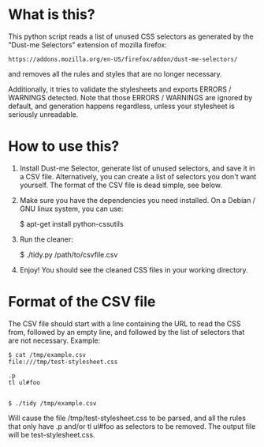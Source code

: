 What is this?
=============

This python script reads a list of unused CSS selectors as generated by the
"Dust-me Selectors" extension of mozilla firefox:

    https://addons.mozilla.org/en-US/firefox/addon/dust-me-selectors/

and removes all the rules and styles that are no longer necessary.

Additionally, it tries to validate the stylesheets and exports ERRORS / WARNINGS
detected. Note that those ERRORS / WARNINGS are ignored by default, and generation
happens regardless, unless your stylesheet is seriously unreadable.


How to use this?
================

1) Install Dust-me Selector, generate list of unused selectors, and save
   it in a CSV file. Alternatively, you can create a list of selectors
   you don't want yourself. The format of the CSV file is dead simple, see
   below.

2) Make sure you have the dependencies you need installed. On a Debian / GNU
   linux system, you can use:

    $ apt-get install python-cssutils

3) Run the cleaner:

    $ ./tidy.py /path/to/csvfile.csv

4) Enjoy! You should see the cleaned CSS files in your working directory.


Format of the CSV file
======================

The CSV file should start with a line containing the URL to read the CSS from,
followed by an empty line, and followed by the list of selectors that are not
necessary. Example:

    $ cat /tmp/example.csv
    file:///tmp/test-stylesheet.css

    .p
    tl ul#foo


    $ ./tidy /tmp/example.csv

Will cause the file /tmp/test-stylesheet.css to be parsed, and all the rules
that only have .p and/or tl ul#foo as selectors to be removed. The output
file will be test-stylesheet.css.
